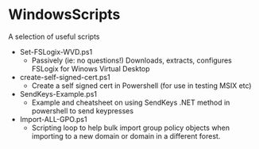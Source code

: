 # WindowsScripts
A selection of useful scripts


* Set-FSLogix-WVD.ps1
  - Passively (ie: no questions!) Downloads, extracts, configures FSLogix for Winows Virtual Desktop
* create-self-signed-cert.ps1
  - Create a self signed cert in Powershell (for use in testing MSIX etc)
* SendKeys-Example.ps1
  - Example and cheatsheet on using SendKeys .NET method in powershell to send keypresses
* Import-ALL-GPO.ps1
  - Scripting loop to help bulk import group policy objects when importing to a new domain or domain in a different forest. 
